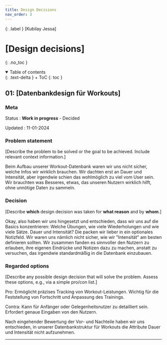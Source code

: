 ```yaml
---
title: Design Decisions
nav_order: 3
---
```


{: .label }
[Kubilay Jessa]

# [Design decisions]
{: .no_toc }

<details open markdown="block">
{: .text-delta }
<summary>Table of contents</summary>
+ ToC
{: toc }
</details>

## 01: [Datenbankdesign für Workouts]

### Meta

Status
: **Work in progress** - Decided 

Updated
: 11-01-2024

### Problem statement

[Describe the problem to be solved or the goal to be achieved. Include relevant context information.]

Beim Aufbau unserer Workout-Datenbank waren wir uns nicht sicher, welche Infos wir wirklich brauchen. Wir dachten erst an Dauer und Intensität, aber irgendwie schien das wohlmöglich zu viel vom User sein. Wir brauchten was Besseres, etwas, das unseren Nutzern wirklich hilft, ohne unnötige Daten zu sammeln.


### Decision

[Describe **which** design decision was taken for **what reason** and by **whom**.]

Okay, also haben wir uns hingesetzt und entschieden, dass wir uns auf die Basics konzentrieren: Welche Übungen, wie viele Wiederholungen und wie viele Sätze. Dauer und Intensität? Die packen wir lieber in ein optionales Notizfeld. Wir waren uns nämlich nicht sicher, wie wir "Intensität" am besten definieren sollten. Wir zusammen fanden es sinnvoller den Nutzern zu erlauben, ihre eigenen Eindrücke und Notizen dazu zu machen, anstatt zu versuchen, das irgendwie standardmäßig in die Datenbank einzubauen.

### Regarded options

[Describe any possible design decision that will solve the problem. Assess these options, e.g., via a simple pro/con list.]

Pro:
Ermöglicht präzises Tracking von Workout-Leistungen.
Wichtig für die Feststellung von Fortschritt und Anpassung des Trainings.

Contra:
Kann für Anfänger oder Gelegenheitsnutzer zu detailliert sein.
Erfordert genaue Eingaben von den Nutzern.

Nach eingehender Bewertung der Vor- und Nachteile haben wir uns entschieden, in unserer Datenbankstruktur für Workouts die Attribute Dauer und Intensität nicht aufzunehmen.

---